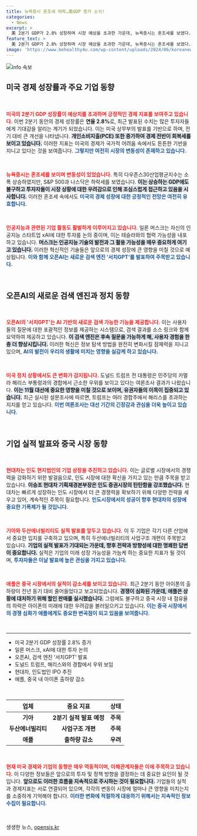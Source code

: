 ```yaml
---
title: 뉴욕증시 혼조세 여파…美GDP 증가 소식!
categories:
  - News
excerpt: >
  美 2분기 GDP가 2.8% 성장하며 시장 예상을 초과한 가운데, 뉴욕증시는 혼조세를 보였다. 오픈AI는 AI 기반 검색 엔진 서치GPT를 발표했으며, 트럼프는 경합주에서 해리스에 박빙의 우위를 드러냈다.
feature_text: >
  美 2분기 GDP가 2.8% 성장하며 시장 예상을 초과한 가운데, 뉴욕증시는 혼조세를 보였다. 오픈AI는 AI 기반 검색 엔진 서치GPT를 발표했으며, 트럼프는 경합주에서 해리스에 박빙의 우위를 드러냈다.
image: 'https://www.behealthy4u.com/wp-content/uploads/2024/06/koreanews.jpg'
---
```


<p><img src="https://www.behealthy4u.com/wp-content/uploads/2024/06/koreanews.jpg" alt="info 속보" /></p>

<h2 data-ke-size="size26">미국 경제 성장률과 주요 기업 동향</h2>

<p data-ke-size="size16">&nbsp;</p>

<p><b><span style="color: #ee2323;">미국의 2분기 GDP 성장률이 예상치를 초과하며 긍정적인 경제 지표를 보여주고 있습니다.</span></b> 이번 2분기 동안의 경제 성장률은 <strong>연율 2.8%</strong>로, 최근 발표된 수치는 많은 투자자들에게 기대감을 알리는 계기가 되었습니다. 이는 미국 상무부의 발표를 기반으로 하며, 전기 대비 큰 개선을 나타냅니다. <b><span style="background-color: #21538527;">개인소비지출(PCE) 또한 증가하여 경제 전반이 회복세를 보이고 있습니다.</span></b> 이러한 지표는 미국의 경제가 국가적 어려움 속에서도 튼튼한 기반을 지니고 있다는 것을 보여줍니다. <b><span style="color: #1a5490;">그렇지만 여전히 시장의 변동성이 존재하고 있습니다.</span></b></p>

<p data-ke-size="size16">&nbsp;</p>

<p><b><span style="color: #ee2323;">뉴욕증시는 혼조세를 보이며 변동성이 있었습니다.</span></b> 특히 다우존스30산업평균지수는 소폭 상승하였지만, S&amp;P 500과 나스닥은 하락세를 보였습니다. <b><span style="background-color: #21538527;">이는 상승하는 GDP에도 불구하고 투자자들이 시장 상황에 대한 우려감으로 인해 조심스럽게 접근하고 있음을 시사합니다.</span></b> 이러한 혼조세 속에서도 <b><span style="color: #1a5490;">미국의 경제 성장에 대한 긍정적인 전망은 여전히 유효합니다.</span></b></p>

<p data-ke-size="size16">&nbsp;</p>

<p><b><span style="color: #ee2323;">인공지능과 관련된 기업 활동도 활발하게 이루어지고 있습니다.</span></b> 일론 머스크는 자신의 인공지능 스타트업 xAI에 대한 투자를 논의 중이며, 이는 테슬라와의 협력 가능성을 내포하고 있습니다. <b><span style="background-color: #21538527;">머스크는 인공지능 기술의 발전과 그 활용 가능성을 매우 중요하게 여기고 있습니다.</span></b> 이러한 혁신적인 기술들은 앞으로의 경제 성장에 큰 영향을 미칠 것으로 예상됩니다. <b><span style="color: #1a5490;">이와 함께 오픈AI는 새로운 검색 엔진 ‘서치GPT’를 발표하여 주목받고 있습니다.</span></b></p>

<p data-ke-size="size16">&nbsp;</p>

<h2 data-ke-size="size26">오픈AI의 새로운 검색 엔진과 정치 동향</h2>

<p data-ke-size="size16">&nbsp;</p>

<p><b><span style="color: #ee2323;">오픈AI의 '서치GPT'는 AI 기반의 새로운 검색 가능한 기능을 제공합니다.</span></b> 이는 사용자들의 질문에 대한 포괄적인 정보를 제공하는 시스템으로, 검색 결과를 소스 링크와 함께 요약하여 제공하고 있습니다. <b><span style="background-color: #21538527;">이 검색 엔진은 후속 질문을 가능하게 해, 사용자 경험을 한층 더 향상시킵니다.</span></b> 이러한 혁신은 정보 탐색 방법을 완전히 변화시킬 잠재력을 지니고 있으며, <b><span style="color: #1a5490;">AI의 발전이 우리의 생활에 미치는 영향을 실감케 하고 있습니다.</span></b></p>

<p data-ke-size="size16">&nbsp;</p>

<p><b><span style="color: #ee2323;">미국 정치 상황에서도 큰 변화가 감지됩니다.</span></b> 도널드 트럼프 전 대통령은 민주당의 카멀라 해리스 부통령과의 경합에서 근소한 우위를 보이고 있다는 여론조사 결과가 나왔습니다. <b><span style="background-color: #21538527;">이는 11월 대선에 중요한 영향을 미칠 것으로 보이며, 유권자들의 이목이 집중되고 있습니다.</span></b> 최근 실시된 설문조사에 따르면, 트럼프는 여러 경합주에서 해리스를 초과하는 지지를 얻고 있습니다. <b><span style="color: #1a5490;">이번 여론조사는 대선 기간의 긴장감과 관심을 더욱 높이고 있습니다.</span></b></p>

<p data-ke-size="size16">&nbsp;</p>

<h2 data-ke-size="size26">기업 실적 발표와 중국 시장 동향</h2>

<p data-ke-size="size16">&nbsp;</p>

<p><b><span style="color: #ee2323;">현대차는 인도 현지법인의 기업 상장을 추진하고 있습니다.</span></b> 이는 글로벌 시장에서의 경쟁력을 강화하기 위한 발걸음으로, 인도 시장에 대한 확신을 가지고 있는 만큼 주목을 받고 있습니다. <b><span style="background-color: #21538527;">이승조 현대차 기획재경본부장은 인도 증권시장의 탄탄함을 강조했습니다.</span></b> 현대차는 빠르게 성장하는 인도 시장에서 더 큰 경쟁력을 확보하기 위해 다양한 전략을 세우고 있어, 계속적인 주목이 필요합니다. <b><span style="color: #1a5490;">인도시장에서의 성공이 향후 현대차의 성장에 중요한 기폭제가 될 것입니다.</span></b></p>

<p data-ke-size="size16">&nbsp;</p>

<p><b><span style="color: #ee2323;">기아와 두산에너빌리티도 실적 발표를 앞두고 있습니다.</span></b> 이 두 기업은 각기 다른 산업에서 중요한 입지를 구축하고 있으며, 특히 두산에너빌리티의 사업구조 개편이 주목받고 있습니다. <b><span style="background-color: #21538527;">기업의 실적 발표가 기대되는 가운데, 향후 전략과 방향성에 대한 명쾌한 답변이 중요합니다.</span></b> 실적은 기업의 미래 성장 가능성을 가늠케 하는 중요한 지표가 될 것이며, <b><span style="color: #1a5490;">투자자들은 이날 발표에 높은 관심을 가지고 있습니다.</span></b></p>

<p data-ke-size="size16">&nbsp;</p>

<p><b><span style="color: #ee2323;">애플은 중국 시장에서의 실적이 감소세를 보이고 있습니다.</span></b> 최근 2분기 동안 아이폰의 출하량이 전년 동기 대비 줄어들었다고 보고되었습니다. <b><span style="background-color: #21538527;">경쟁이 심화된 가운데, 애플은 상황에 대처하기 위해 할인 판매를 실시했습니다.</span></b> 그럼에도 불구하고 중국 시장 내 점유율의 하락은 아이폰의 미래에 대한 우려감을 불러일으키고 있습니다. <b><span style="color: #1a5490;">이는 중국 시장에서의 경쟁 심화가 애플에게도 중요한 변곡점이 되고 있음을 보여줍니다.</span></b></p>

<p data-ke-size="size16">&nbsp;</p>

<hr />

<ul>
    <li>미국 2분기 GDP 성장률 2.8% 증가</li>
    <li>일론 머스크, xAI에 대한 투자 논의</li>
    <li>오픈AI, 검색 엔진 ‘서치GPT’ 발표</li>
    <li>도널드 트럼프, 해리스와의 경합에서 우위 보임</li>
    <li>현대차, 인도법인 IPO 추진</li>
    <li>애플, 중국 내 아이폰 출하량 감소</li>
</ul>

<p data-ke-size="size16">&nbsp;</p> 

<table style="width: 100%; border-collapse: collapse;">
    <thead>
        <tr>
            <th style="text-align: center; height: 30px;"><b>업체</b></th>
            <th style="text-align: center; height: 30px;"><b>중요 지표</b></th>
            <th style="text-align: center; height: 30px;"><b>상태</b></th>
        </tr>
    </thead>
    <tbody>
        <tr>
            <td style="text-align: center; height: 17px;"><b>기아</b></td>
            <td style="text-align: center; height: 17px;"><b>2분기 실적 발표 예정</b></td>
            <td style="text-align: center; height: 17px;"><b>주목</b></td>
        </tr>
        <tr>
            <td style="text-align: center; height: 17px;"><b>두산에너빌리티</b></td>
            <td style="text-align: center; height: 17px;"><b>사업구조 개편</b></td>
            <td style="text-align: center; height: 17px;"><b>주목</b></td>
        </tr>
        <tr>
            <td style="text-align: center; height: 17px;"><b>애플</b></td>
            <td style="text-align: center; height: 17px;"><b>출하량 감소</b></td>
            <td style="text-align: center; height: 17px;"><b>우려</b></td>
        </tr>
    </tbody>
</table>

<p data-ke-size="size16">&nbsp;</p> 

<p><b><span style="color: #ee2323;">현재 미국 경제와 기업의 동향은 매우 역동적이며, 이해관계자들은 이에 주목하고 있습니다.</span></b> 이 다양한 정보들은 앞으로의 투자 및 정책 방향을 결정하는 데 중요한 요인이 될 것입니다. <b><span style="background-color: #21538527;">앞으로도 이러한 흐름을 지속적으로 주시하는 것이 필요합니다.</span></b> 기업들의 실적과 경제지표는 서로 연결되어 있으며, 각각의 변동이 시장에 얼마나 큰 영향을 미치는지를 소중하게 기억해야 합니다. <b><span style="color: #1a5490;">이러한 변화에 적절하게 대응하기 위해서는 지속적인 정보 수집이 필요합니다.</span></b></p>

<p data-ke-size="size16">&nbsp;</p>
생생한 뉴스, <a href="https://opensis.kr" rel="dofollow">opensis.kr</a>


